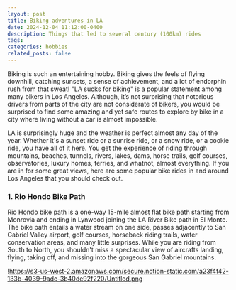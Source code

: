 ```yaml
---
layout: post
title: Biking adventures in LA
date: 2024-12-04 11:12:00-0400
description: Things that led to several century (100km) rides
tags:
categories: hobbies
related_posts: false
---
```


Biking is such an entertaining hobby. Biking gives the feels of flying downhill, catching sunsets, a sense of achievement, and a lot of endorphin rush from that sweat! "LA sucks for biking" is a popular statement among many bikers in Los Angeles. Although, it’s not surprising that notorious drivers from parts of the city are not considerate of bikers, you would be surprised to find some amazing and yet safe routes to explore by bike in a city where living without a car is almost impossible.

LA is surprisingly huge and the weather is perfect almost any day of the year. Whether it's a sunset ride or a sunrise ride, or a snow ride, or a cookie ride, you have all of it here. You get the experience of riding through mountains, beaches, tunnels, rivers, lakes, dams, horse trails, golf courses, observatories, luxury homes, ferries, and whatnot, almost everything. If you are in for some great views, here are some popular bike rides in and around Los Angeles that you should check out.

### 1. Rio Hondo Bike Path

Rio Hondo bike path is a one-way 15-mile almost flat bike path starting from Monrovia and ending in Lynwood joining the LA River Bike path in El Monte. The bike path entails a water stream on one side, passes adjacently to San Gabriel Valley airport, golf courses, horseback riding trails, water conservation areas, and many little surprises. While you are riding from South to North, you shouldn't miss a spectacular view of aircrafts landing, flying, taking off, and missing into the gorgeous San Gabriel mountains.

!https://s3-us-west-2.amazonaws.com/secure.notion-static.com/a23f4f42-133b-4039-9adc-3b40de92f220/Untitled.png
